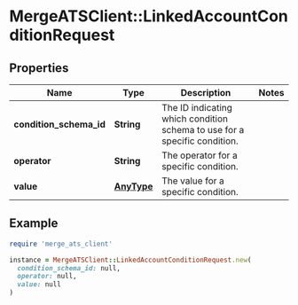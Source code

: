 # MergeATSClient::LinkedAccountConditionRequest

## Properties

| Name | Type | Description | Notes |
| ---- | ---- | ----------- | ----- |
| **condition_schema_id** | **String** | The ID indicating which condition schema to use for a specific condition. |  |
| **operator** | **String** | The operator for a specific condition. |  |
| **value** | [**AnyType**](.md) | The value for a specific condition. |  |

## Example

```ruby
require 'merge_ats_client'

instance = MergeATSClient::LinkedAccountConditionRequest.new(
  condition_schema_id: null,
  operator: null,
  value: null
)
```

